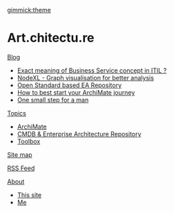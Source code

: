 <script type="text/javascript" src="/js/disqus.js"></script>
<script type="text/javascript" src="/js/analytics.js"></script>
[gimmick:theme](flatly)

# Art.chitectu.re

[Blog]()

  * [Exact meaning of Business Service concept in ITIL ?](/blog/itil-business-service.md)
  * [NodeXL - Graph visualisation for better analysis](/blog/nodexl.md)
  * [Open Standard based EA Repository](/blog/open-std-based-ea-repository.md)
  * [How to best start your ArchiMate journey](/blog/archimate-journey.md)
  * [One small step for a man](/blog/small-step.md)

[Topics]()

  * [ArchiMate](/tag/archimate.md)
  * [CMDB & Enterprise Architecture Repository](/tag/cmdb.md)
  * [Toolbox](/tag/toolbox.md)

[Site map](navigation.md)

[RSS Feed](https://script.google.com/macros/s/AKfycby5Sd-9Ivq2BrU6AgpBtFo6kUQ2ABZh8cOoJX6H7Dc0CZ9XPWxu/exec)

[About]()

  * [This site](about.md)
  * [Me](about-me.md)

<!--
  * # CMDBuild Custom Widget
  * # CMDBuild as a light MDM solution
  * # MDwiki as a light KM solution
  * # Nomnomls
-->
